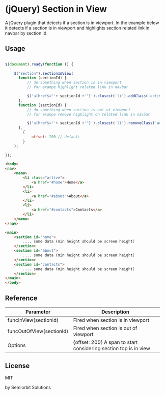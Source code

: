 # (jQuery) Section in View

A jQuery plugin that detects if a section is in viewport.
In the example below it detects if a section is in viewport and highlights 
section related link in navbar by section id.

## Usage


```javascript

$(document).ready(function () {
    
    $("section").sectionInView(
      function (sectionId) {
          // do something when section is in viewport
          // for exampe highlight related link in navbar           

          $('a[href$="'+ sectionId +'"]').closest('li').addClass('active');
      },
      function (sectionId) {
          // do something when section is out of viewport
          // for exampe remove highlight on related link in navbar 

          $('a[href$="'+ sectionId +'"]').closest('li').removeClass('active');
      },
        {
            offset: 200 // default
        }  
    );
    
});

```

```HTML
<body>
<nav>
    <menu>
        <li class="active">
            <a href="#home">Home</a>
        </li>
        <li>
            <a href="#about">About</a>
        </li>
        <li>
            <a href="#contacts">Contacts</a>
        </li>
    </menu>
</nav>

<main>
    <section id="home">
        .... some data (min height should be screen height)
    </section>
    <section id="about">
        .... some data (min height should be screen height)
    </section>
    <section id="contacts">
        .... some data (min height should be screen height)
    </section>
</main>
</body>
```

## Reference

| Parameter             | Description |
|-----------------------|-------------|
| funcInView(sectionId) | Fired when section is in viewport |
| funcOutOfView(sectionId) | Fired when section is out of viewport |
| Options | {offset: 200} A span to start considering section top is in view |

## License

MIT

by Semiorbit Solutions
